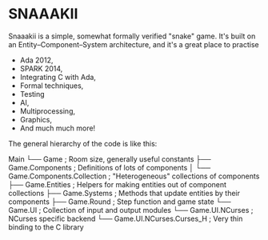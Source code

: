 SNAAAKII
========

Snaaakii is a simple, somewhat formally verified "snake" game. It's built on
an Entity–Component–System architecture, and it's a great place to practise

* Ada 2012,
* SPARK 2014,
* Integrating C with Ada,
* Formal techniques,
* Testing
* AI,
* Multiprocessing,
* Graphics,
* And much much more!

The general hierarchy of the code is like this:

Main
└── Game                                  ; Room size, generally useful constants
    ├── Game.Components                   ; Definitions of lots of components
    │   └── Game.Components.Collection    ; "Heterogeneous" collections of components
    ├── Game.Entities                     ; Helpers for making entities out of component collections
    ├── Game.Systems                      ; Methods that update entities by their components
    ├── Game.Round                        ; Step function and game state
    └── Game.UI                           ; Collection of input and output modules
        └── Game.UI.NCurses               ; NCurses specific backend
            └── Game.UI.NCurses.Curses_H  ; Very thin binding to the C library
            
